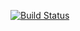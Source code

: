 [![Build Status](https://travis-ci.org/OA-Ito/pimouse_ros.svg?branch=master)](https://travis-ci.org/OA-Ito/pimouse_ros)

